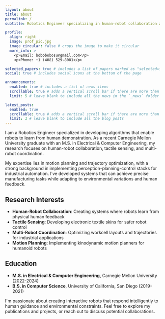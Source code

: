 ```yaml
---
layout: about
title: about
permalink: /
subtitle: Robotics Engineer specializing in human-robot collaboration and tactile sensing

profile:
  align: right
  image: prof_pic.jpg
  image_circular: false # crops the image to make it circular
  more_info: >
    <p>Email: bobobobosu@gmail.com</p>
    <p>Phone: +1 (408) 529-8081</p>

selected_papers: true # includes a list of papers marked as "selected={true}"
social: true # includes social icons at the bottom of the page

announcements:
  enabled: true # includes a list of news items
  scrollable: true # adds a vertical scroll bar if there are more than 3 news items
  limit: 5 # leave blank to include all the news in the `_news` folder

latest_posts:
  enabled: true
  scrollable: true # adds a vertical scroll bar if there are more than 3 new posts items
  limit: 3 # leave blank to include all the blog posts
---
```


I am a Robotics Engineer specialized in developing algorithms that enable robots to learn from human demonstration. As a recent Carnegie Mellon University graduate with an M.S. in Electrical & Computer Engineering, my research focuses on human-robot collaboration, tactile sensing, and multi-robot coordination.

My expertise lies in motion planning and trajectory optimization, with a strong background in implementing perception-planning-control stacks for industrial automation. I've developed systems that can achieve precise manufacturing tasks while adapting to environmental variations and human feedback.

## Research Interests

- **Human-Robot Collaboration**: Creating systems where robots learn from physical human feedback
- **Tactile Sensing**: Developing electronic textile skins for safer robot control
- **Multi-Robot Coordination**: Optimizing workcell layouts and trajectories for industrial applications
- **Motion Planning**: Implementing kinodynamic motion planners for humanoid robots

## Education

- **M.S. in Electrical & Computer Engineering**, Carnegie Mellon University (2022-2024)
- **B.S. in Computer Science**, University of California, San Diego (2019-2021)

I'm passionate about creating interactive robots that respond intelligently to human guidance and environmental constraints. Feel free to explore my publications and projects, or reach out to discuss potential collaborations.